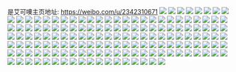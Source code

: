 是艾可噢主页地址: https://weibo.com/u/2342310671 
![](https://wx4.sinaimg.cn/mw2000/8b9cd30fly1h939fr6bn1j22c0340hdv.jpg) 
![](https://wx4.sinaimg.cn/mw2000/8b9cd30fly1h939fswoz2j22c0340hdt.jpg) 
![](https://wx4.sinaimg.cn/mw2000/8b9cd30fly1h939g0ake8j23402c0hdv.jpg) 
![](https://wx4.sinaimg.cn/mw2000/8b9cd30fly1h939fwtiqmj22c03401ky.jpg) 
![](https://wx4.sinaimg.cn/mw2000/8b9cd30fly1h939gvjr10j20u00zp0xv.jpg) 
![](https://wx4.sinaimg.cn/mw2000/8b9cd30fly1h8susf4c2sj20u0140qa5.jpg) 
![](https://wx4.sinaimg.cn/mw2000/8b9cd30fly1h8susfg9mrj20u00ydn3a.jpg) 
![](https://wx4.sinaimg.cn/mw2000/8b9cd30fly1h8susglfbqj20u0140tfw.jpg) 
![](https://wx4.sinaimg.cn/mw2000/8b9cd30fly1h8sush571xj20u0140gu7.jpg) 
![](https://wx4.sinaimg.cn/mw2000/8b9cd30fly1h8susij6m1j212p0u0jye.jpg) 
![](https://wx4.sinaimg.cn/mw2000/8b9cd30fly1h8susit3owj21150u0jwx.jpg) 
![](https://wx4.sinaimg.cn/mw2000/8b9cd30fly1h8susj3qfhj20u0140gsh.jpg) 
![](https://wx4.sinaimg.cn/mw2000/8b9cd30fly1h8ofx2sbt9j20wi17cwr6.jpg) 
![](https://wx4.sinaimg.cn/mw2000/8b9cd30fly1h8ofx32dvoj20wi17cwt2.jpg) 
![](https://wx4.sinaimg.cn/mw2000/8b9cd30fly1h8ofx39ky2j20kr0p1aew.jpg) 
![](https://wx4.sinaimg.cn/mw2000/8b9cd30fly1h8cpenbqcbj20wi17cdmw.jpg) 
![](https://wx4.sinaimg.cn/mw2000/8b9cd30fly1h8cpenrf7hj20wi17cgvk.jpg) 
![](https://wx4.sinaimg.cn/mw2000/8b9cd30fly1h8ak9ywlsrj20wi17c7f7.jpg) 
![](https://wx4.sinaimg.cn/mw2000/8b9cd30fly1h82jboptczj20u01sy43v.jpg) 
![](https://wx4.sinaimg.cn/mw2000/8b9cd30fly1h7t8mu1yvpj20y612lajw.jpg) 
![](https://wx4.sinaimg.cn/mw2000/8b9cd30fly1h7t8mvd97kj23242c01kz.jpg) 
![](https://wx4.sinaimg.cn/mw2000/8b9cd30fly1h7t8mrj6skj22to1zuhdu.jpg) 
![](https://wx4.sinaimg.cn/mw2000/8b9cd30fly1h7t8mtnov3j22c03404qt.jpg) 
![](https://wx4.sinaimg.cn/mw2000/8b9cd30fly1h7t8mw5av2j22ot1srkjl.jpg) 
![](https://wx4.sinaimg.cn/mw2000/8b9cd30fly1h7bjjgv2wuj22c0340gyc.jpg) 
![](https://wx4.sinaimg.cn/mw2000/8b9cd30fly1h7bjjhe0ndj20wi17cdiu.jpg) 
![](https://wx4.sinaimg.cn/mw2000/8b9cd30fly1h7bjjisj2lj20oq1750u8.jpg) 
![](https://wx4.sinaimg.cn/mw2000/8b9cd30fly1h7bjje4gqhj22c0340b29.jpg) 
![](https://wx4.sinaimg.cn/mw2000/8b9cd30fly1h7bjjcj5vgj20wi17cwh1.jpg) 
![](https://wx4.sinaimg.cn/mw2000/8b9cd30fly1h7bjjflpznj22c0340b29.jpg) 
![](https://wx4.sinaimg.cn/mw2000/8b9cd30fly1h7bjjic0v8j22c0340npe.jpg) 
![](https://wx4.sinaimg.cn/mw2000/8b9cd30fly1h7bjkcw44ij22c0340x6q.jpg) 
![](https://wx4.sinaimg.cn/mw2000/8b9cd30fly1h796ujimrbj20u0140ajf.jpg) 
![](https://wx4.sinaimg.cn/mw2000/8b9cd30fly1h796uhkm7kj20u0140aia.jpg) 
![](https://wx4.sinaimg.cn/mw2000/8b9cd30fly1h796uid39hj20u014cqb4.jpg) 
![](https://wx4.sinaimg.cn/mw2000/8b9cd30fly1h75fbeatebj22an2c0x6q.jpg) 
![](https://wx4.sinaimg.cn/mw2000/8b9cd30fly1h75fbfhrybj225j1x6n3t.jpg) 
![](https://wx4.sinaimg.cn/mw2000/8b9cd30fly1h75fbni23ij22c033yu0y.jpg) 
![](https://wx4.sinaimg.cn/mw2000/8b9cd30fly1h75fbfww6bj20sw0q70xq.jpg) 
![](https://wx4.sinaimg.cn/mw2000/8b9cd30fly1h75fbm8aqxj22v221fahe.jpg) 
![](https://wx4.sinaimg.cn/mw2000/8b9cd30fly1h75fbnwvbej20u00u0dmc.jpg) 
![](https://wx4.sinaimg.cn/mw2000/8b9cd30fly1h74qoyta14j21400u0n5i.jpg) 
![](https://wx4.sinaimg.cn/mw2000/8b9cd30fly1h74qoy12xxj21400u0n1w.jpg) 
![](https://wx4.sinaimg.cn/mw2000/8b9cd30fly1h74qox7m9sj20u0140qap.jpg) 
![](https://wx4.sinaimg.cn/mw2000/8b9cd30fly1h74qozkrduj20u0140goe.jpg) 
![](https://wx4.sinaimg.cn/mw2000/8b9cd30fly1h74qp05ae2j21400u0gu3.jpg) 
![](https://wx4.sinaimg.cn/mw2000/8b9cd30fly1h6k51dhttmj20u01407i8.jpg) 
![](https://wx4.sinaimg.cn/mw2000/8b9cd30fly1h6k51ellowj20u010fn7t.jpg) 
![](https://wx4.sinaimg.cn/mw2000/8b9cd30fly1h6k51f6oayj20u014011s.jpg) 
![](https://wx4.sinaimg.cn/mw2000/8b9cd30fly1h6k51cgru7j20u017i15u.jpg) 
![](https://wx4.sinaimg.cn/mw2000/8b9cd30fly1h6k51g282fj20u0140gx6.jpg) 
![](https://wx4.sinaimg.cn/mw2000/8b9cd30fly1h6k51gpms5j20u0140wr9.jpg) 
![](https://wx4.sinaimg.cn/mw2000/8b9cd30fly1h6k51hfk3nj20u0140ao5.jpg) 
![](https://wx4.sinaimg.cn/mw2000/8b9cd30fly1h6k51iock5j20n00uo3zo.jpg) 
![](https://wx4.sinaimg.cn/mw2000/8b9cd30fly1h6k51jccqlj20u0116akl.jpg) 
![](https://wx4.sinaimg.cn/mw2000/8b9cd30fly1h6elw4z3kpj20u0127dgz.jpg) 
![](https://wx4.sinaimg.cn/mw2000/8b9cd30fly1h6elw5mvy8j20ri0u1t9a.jpg) 
![](https://wx4.sinaimg.cn/mw2000/8b9cd30fly1h6elw6bnfej20u0140js7.jpg) 
![](https://wx4.sinaimg.cn/mw2000/8b9cd30fly1h6elw78gyhj20u0167ab2.jpg) 
![](https://wx4.sinaimg.cn/mw2000/8b9cd30fly1h6elw89h9qj20rf17bwlb.jpg) 
![](https://wx4.sinaimg.cn/mw2000/8b9cd30fly1h6elvz03rej20u0140jt3.jpg) 
![](https://wx4.sinaimg.cn/mw2000/8b9cd30fly1h6elw940j0j20u0140q8s.jpg) 
![](https://wx4.sinaimg.cn/mw2000/8b9cd30fly1h6dfpy0zjoj20wi17cgx3.jpg) 
![](https://wx4.sinaimg.cn/mw2000/8b9cd30fly1h67434qlowj22c03717wl.jpg) 
![](https://wx4.sinaimg.cn/mw2000/8b9cd30fly1h67435h051j22c0340e81.jpg) 
![](https://wx4.sinaimg.cn/mw2000/8b9cd30fly1h67436c6tqj22c034010r.jpg) 
![](https://wx4.sinaimg.cn/mw2000/8b9cd30fly1h67437id6bj22w12bmq8n.jpg) 
![](https://wx4.sinaimg.cn/mw2000/8b9cd30fly1h67438k7clj22c02z2n39.jpg) 
![](https://wx4.sinaimg.cn/mw2000/8b9cd30fly1h67439mx3fj23402c0hdu.jpg) 
![](https://wx4.sinaimg.cn/mw2000/8b9cd30fly1h6743ae6ucj20n00uowks.jpg) 
![](https://wx4.sinaimg.cn/mw2000/8b9cd30fly1h6743am6ckj20l70uogt1.jpg) 
![](https://wx4.sinaimg.cn/mw2000/8b9cd30fly1h6743b15y8j20u01hcjvz.jpg) 
![](https://wx4.sinaimg.cn/mw2000/8b9cd30fly1h61ag6wmvrj22c03404qr.jpg) 
![](https://wx4.sinaimg.cn/mw2000/8b9cd30fly1h61ag7d5s2j20dc0a0gmc.jpg) 
![](https://wx4.sinaimg.cn/mw2000/8b9cd30fly1h5zj3gpddtj22c03407wl.jpg) 
![](https://wx4.sinaimg.cn/mw2000/8b9cd30fly1h5zj6e886zj20n00uo3zb.jpg) 
![](https://wx4.sinaimg.cn/mw2000/8b9cd30fly1h5zj6dusf5j20k10r80vt.jpg) 
![](https://wx4.sinaimg.cn/mw2000/8b9cd30fly1h5zj3h766vj20ku0rjdhc.jpg) 
![](https://wx4.sinaimg.cn/mw2000/8b9cd30fly1h5zcei6jp7j20ku0p548t.jpg) 
![](https://wx4.sinaimg.cn/mw2000/8b9cd30fly1h5zceiom75j20k10r80vt.jpg) 
![](https://wx4.sinaimg.cn/mw2000/8b9cd30fly1h5zcej57b3j20wi17ctoi.jpg) 
![](https://wx4.sinaimg.cn/mw2000/8b9cd30fly1h5zcehybl8j20ra17bq4j.jpg) 
![](https://wx4.sinaimg.cn/mw2000/8b9cd30fly1h5zcejhug4j20wi15u4f8.jpg) 
![](https://wx4.sinaimg.cn/mw2000/8b9cd30fly1h5tcyifrr8j20u0140tgm.jpg) 
![](https://wx4.sinaimg.cn/mw2000/8b9cd30fly1h5tcyiqd8ej20wh0qtgpo.jpg) 
![](https://wx4.sinaimg.cn/mw2000/8b9cd30fly1h5tcyiyglyj20u0135470.jpg) 
![](https://wx4.sinaimg.cn/mw2000/8b9cd30fly1h5tcyji497j21af0u0ao0.jpg) 
![](https://wx4.sinaimg.cn/mw2000/8b9cd30fly1gzccgg0vyuj22c02xbe83.jpg) 
![](https://wx4.sinaimg.cn/mw2000/8b9cd30fly1gx2x9rlyedj20n00uo7bn.jpg) 
![](https://wx4.sinaimg.cn/mw2000/8b9cd30fly1gx2x9sof48j20n00cu769.jpg) 
![](https://wx4.sinaimg.cn/mw2000/8b9cd30fly1gx2x9szv5gj20ku09h757.jpg) 
![](https://wx4.sinaimg.cn/mw2000/8b9cd30fly1gtj11b4t25j23402c04qq.jpg) 
![](https://wx4.sinaimg.cn/mw2000/8b9cd30fly1gtj11epk19j22c03407wi.jpg) 
![](https://wx4.sinaimg.cn/mw2000/8b9cd30fly1gtj11hpz9uj22c03404qp.jpg) 
![](https://wx4.sinaimg.cn/mw2000/8b9cd30fly1gtj11i8gkuj20v40v4dlr.jpg) 
![](https://wx4.sinaimg.cn/mw2000/8b9cd30fly1gtj13hngdnj20lb0et42v.jpg) 
![](https://wx4.sinaimg.cn/mw2000/8b9cd30fly1gtj11l0pptj23402c0qv5.jpg) 
![](https://wx4.sinaimg.cn/mw2000/8b9cd30fly1gtj13jmp48j20mi0u0wnj.jpg) 
![](https://wx4.sinaimg.cn/mw2000/8b9cd30fly1gtj11s3bicj22c0340u0x.jpg) 
![](https://wx4.sinaimg.cn/mw2000/8b9cd30fly1gtj11zaulvj22c0340b2b.jpg) 
![](https://wx4.sinaimg.cn/mw2000/8b9cd30fly1gtj1205929j20u01hcdsp.jpg) 
![](https://wx4.sinaimg.cn/mw2000/8b9cd30fly1gtj122skimj23402c04qr.jpg) 
![](https://wx4.sinaimg.cn/mw2000/8b9cd30fly1gtj126h0obj22c0340b2a.jpg) 
![](https://wx4.sinaimg.cn/mw2000/8b9cd30fly1gsf0f92ctej21400u0n6b.jpg) 
![](https://wx4.sinaimg.cn/mw2000/8b9cd30fly1gsf0fa1schj21400u0aki.jpg) 
![](https://wx4.sinaimg.cn/mw2000/8b9cd30fly1gsf0f838e1j20u0140doz.jpg) 
![](https://wx4.sinaimg.cn/mw2000/8b9cd30fly1gsf0lum7u7j20km0spmzy.jpg) 
![](https://wx4.sinaimg.cn/mw2000/8b9cd30fly1gsf0lvh6c8j213u0tun5x.jpg) 
![](https://wx4.sinaimg.cn/mw2000/8b9cd30fly1gry83hw52kj21400u0k2i.jpg) 
![](https://wx4.sinaimg.cn/mw2000/8b9cd30fly1gry83kdl5uj20uo0n010r.jpg) 
![](https://wx4.sinaimg.cn/mw2000/8b9cd30fly1gry83meiaxj21400u0dnb.jpg) 
![](https://wx4.sinaimg.cn/mw2000/8b9cd30fly1gry83ojo96j20u0140wpq.jpg) 
![](https://wx4.sinaimg.cn/mw2000/8b9cd30fly1gry83qgq5lj21400u0dq0.jpg) 
![](https://wx4.sinaimg.cn/mw2000/8b9cd30fly1gry83sb4pgj21400u011a.jpg) 
![](https://wx4.sinaimg.cn/mw2000/8b9cd30fly1gry83ttc30j21400u0gt9.jpg) 
![](https://wx4.sinaimg.cn/mw2000/8b9cd30fly1gry83fb39aj21400u012n.jpg) 
![](https://wx4.sinaimg.cn/mw2000/8b9cd30fly1gry83vnyv9j21400u0gtw.jpg) 
![](https://wx4.sinaimg.cn/mw2000/8b9cd30fly1gry83xmvq5j20u0140wop.jpg) 
![](https://wx4.sinaimg.cn/mw2000/8b9cd30fgy1gr2o07crmoj22c0340e81.jpg) 
![](https://wx4.sinaimg.cn/mw2000/8b9cd30fgy1gr2o08i5b3j23402c01kx.jpg) 
![](https://wx4.sinaimg.cn/mw2000/8b9cd30fgy1gr2o0d13jyj22c0340u0y.jpg) 
![](https://wx4.sinaimg.cn/mw2000/8b9cd30fgy1gr2o0epbzgj22c03404qp.jpg) 
![](https://wx4.sinaimg.cn/mw2000/8b9cd30fgy1gr2o0gd961j23402c0h41.jpg) 
![](https://wx4.sinaimg.cn/mw2000/8b9cd30fgy1gr2o0hdl7zj20mi0u07be.jpg) 
![](https://wx4.sinaimg.cn/mw2000/8b9cd30fgy1gr2o0ajlr1j20mi0u079s.jpg) 
![](https://wx4.sinaimg.cn/mw2000/8b9cd30fgy1gixgqaqaeoj20qo0zk40y.jpg) 
![](https://wx4.sinaimg.cn/mw2000/8b9cd30fgy1ggfcrcs89hj20u00z0450.jpg) 
![](https://wx4.sinaimg.cn/mw2000/8b9cd30fgy1ggfcrdeuldj20u014i7be.jpg) 
![](https://wx4.sinaimg.cn/mw2000/8b9cd30fgy1ggfcre6w6ej21400u0n4f.jpg) 
![](https://wx4.sinaimg.cn/mw2000/8b9cd30fgy1ggfcrf27h8j20u014079p.jpg) 
![](https://wx4.sinaimg.cn/mw2000/8b9cd30fgy1ggfcrg2prxj20u00yv44b.jpg) 
![](https://wx4.sinaimg.cn/mw2000/8b9cd30fgy1ggfcrh21ijj21400u0n6b.jpg) 
![](https://wx4.sinaimg.cn/mw2000/8b9cd30fgy1gg4skbr791j21490u0n2n.jpg) 
![](https://wx4.sinaimg.cn/mw2000/8b9cd30fgy1gg4skd7hc9j21400u0n2g.jpg) 
![](https://wx4.sinaimg.cn/mw2000/8b9cd30fgy1gg4skequerj21400u0gpq.jpg) 
![](https://wx4.sinaimg.cn/mw2000/8b9cd30fgy1gg4skgnvz3j21400u0alm.jpg) 
![](https://wx4.sinaimg.cn/mw2000/8b9cd30fgy1gg4skv2tfzj21400u0mz4.jpg) 
![](https://wx4.sinaimg.cn/mw2000/8b9cd30fgy1gg4smki9hpj206o06ot8p.jpg) 
![](https://wx4.sinaimg.cn/mw2000/8b9cd30fgy1gfo2zapwizj20zk0qodhy.jpg) 
![](https://wx4.sinaimg.cn/mw2000/8b9cd30fgy1gfi9lfrwt7j20at1kw78c.jpg) 
![](https://wx4.sinaimg.cn/mw2000/8b9cd30fgy1gfi9li8ln8j20at1kwwhz.jpg) 
![](https://wx4.sinaimg.cn/mw2000/8b9cd30fgy1g7bkmqa6vnj20u0140dhp.jpg) 
![](https://wx4.sinaimg.cn/mw2000/8b9cd30fly1g0bs09fkl7j20j60j6dhk.jpg) 
![](https://wx4.sinaimg.cn/mw2000/8b9cd30fly1g0bs09nefgj20j60j6gob.jpg) 
![](https://wx4.sinaimg.cn/mw2000/8b9cd30fly1g0bs09xg0hj20j60j676d.jpg) 
![](https://wx4.sinaimg.cn/mw2000/8b9cd30fly1g0bs0a6sqpj20j60j6q63.jpg) 
![](https://wx4.sinaimg.cn/mw2000/8b9cd30fly1g0bs0ag9p3j20k00ji77u.jpg) 
![](https://wx4.sinaimg.cn/mw2000/8b9cd30fly1g0bs0aqty5j20j60j6ju2.jpg) 
![](https://wx4.sinaimg.cn/mw2000/8b9cd30fly1g0bs0b190oj20j60j6tav.jpg) 
![](https://wx4.sinaimg.cn/mw2000/8b9cd30fly1g0bs0c7j70j20j60j641f.jpg) 
![](https://wx4.sinaimg.cn/mw2000/8b9cd30fly1g0bs0cjw22j20j60j6q58.jpg) 
